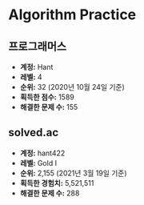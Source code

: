 # Algorithm Practice

## 프로그래머스

- **계정:** Hant
- **레벨:** 4
- **순위:** 32 (2020년 10월 24일 기준)
- **획득한 점수:** 1589
- **해결한 문제 수:** 155

## solved.ac

- **계정:** hant422
- **레벨:** Gold I
- **순위:** 2,155 (2021년 3월 19일 기준)
- **획득한 경험치:** 5,521,511
- **해결한 문제 수:** 288
